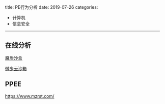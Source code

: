 title: PE行为分析
date: 2019-07-26
categories:
- 计算机
- 信息安全




---

## 在线分析

[魔盾沙盒](https://www.maldun.com/analysis)

[微步云沙箱](https://s.threatbook.cn/)



## PPEE

https://www.mzrst.com/

